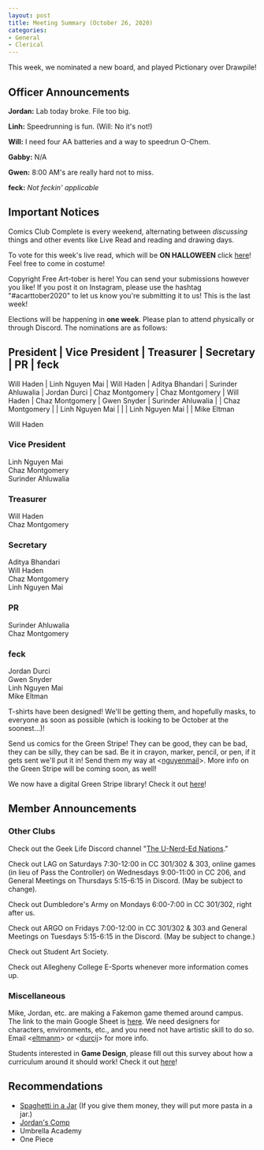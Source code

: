 ```yaml
---
layout: post
title: Meeting Summary (October 26, 2020)
categories:
- General
- Clerical
---
```


This week, we nominated a new board, and played Pictionary over Drawpile!

## Officer Announcements

**Jordan:**  Lab today broke.  File too big.

**Linh:**  Speedrunning is fun.  (Will:  No it's not!)

**Will:**  I need four AA batteries and a way to speedrun O-Chem.

**Gabby:**  N/A

**Gwen:**  8:00 AM's are really hard not to miss.

**feck:**  *Not feckin' applicable*

## Important Notices

Comics Club Complete is every weekend, alternating between *discussing* things and other events like Live Read and reading and drawing days.

To vote for this week's live read, which will be **ON HALLOWEEN** click [here](https://forms.gle/8fu5RetP7cVUJtuv5)!  Feel free to come in costume!

Copyright Free Art-tober is here!  You can send your submissions however you like!  If you post it on Instagram, please use the hashtag "#acarttober2020" to let us know you're submitting it to us!  This is the last week!

Elections will be happening in **one week**.  Please plan to attend physically or through Discord.  The nominations are as follows:

President | Vice President | Treasurer | Secretary | PR | feck
--------------------------------------------------------------
Will Haden | Linh Nguyen Mai | Will Haden | Aditya Bhandari | Surinder Ahluwalia | Jordan Durci
   | Chaz Montgomery | Chaz Montgomery | Will Haden | Chaz Montgomery | Gwen Snyder
   | Surinder Ahluwalia |   | Chaz Montgomery |   | Linh Nguyen Mai
   |   |   | Linh Nguyen Mai |   | Mike Eltman

Will Haden

### Vice President

Linh Nguyen Mai  
Chaz Montgomery  
Surinder Ahluwalia  

### Treasurer

Will Haden  
Chaz Montgomery  

### Secretary

Aditya Bhandari  
Will Haden  
Chaz Montgomery  
Linh Nguyen Mai  

### PR

Surinder Ahluwalia  
Chaz Montgomery  

### feck
Jordan Durci  
Gwen Snyder  
Linh Nguyen Mai  
Mike Eltman  

T-shirts have been designed!  We'll be getting them, and hopefully masks, to everyone as soon as possible (which is looking to be October at the soonest...)!

Send us comics for the Green Stripe!  They can be good, they can be bad, they can be silly, they can be sad.  Be it in crayon, marker, pencil, or pen, if it gets sent we'll put it in!  Send them my way at <[nguyenmail](mailto:nguyenmail@allegheny.edu)>.  More info on the Green Stripe will be coming soon, as well!

We now have a digital Green Stripe library!  Check it out [here](https://comicsclub.netlify.app/green-stripes.html)!

## Member Announcements

### Other Clubs

Check out the Geek Life Discord channel "[The U-Nerd-Ed Nations](https://discord.gg/bKXT3FM)."

Check out LAG on Saturdays 7:30-12:00 in CC 301/302 & 303, online games (in lieu of Pass the Controller) on Wednesdays 9:00-11:00 in CC 206, and General Meetings on Thursdays 5:15-6:15 in Discord. (May be subject to change).

Check out Dumbledore's Army on Mondays 6:00-7:00 in CC 301/302, right after us.

Check out ARGO on Fridays 7:00-12:00 in CC 301/302 & 303 and General Meetings on Tuesdays 5:15-6:15 in the Discord.  (May be subject to change.)

Check out Student Art Society.

Check out Allegheny College E-Sports whenever more information comes up.

### Miscellaneous

Mike, Jordan, etc. are making a Fakemon game themed around campus.  The link to the main Google Sheet is [here](https://docs.google.com/spreadsheets/d/19UsWhMEcoW0K28BC3llz5-oJXrWB53-zqBixHXlzCd4/edit?usp=sharing).  We need designers for characters, environments, etc., and you need not have artistic skill to do so.  Email <[eltmanm](mailto:eltmanm@allegheny.edu)> or <[durcij](mailto:durcij@allegheny.edu)> for more info.

Students interested in **Game Design**, please fill out this survey about how a curriculum around it should work!  Check it out [here](https://forms.gle/WWkvnnC2K115kuwNA)!

## Recommendations
* [Spaghetti in a Jar](https://www.spaghettiinajar.com/) (If you give them money, they will put more pasta in a jar.)
* [Jordan's Comp](https://github.com/durcij/game-for-comp/blob/master/SeniorThesis.pdf)
* Umbrella Academy
* One Piece
